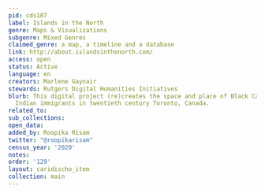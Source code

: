 ```yaml
---
pid: cds107
label: Islands in the North
genre: Maps & Visualizations
subgenre: Mixed Genres
claimed_genre: a map, a timeline and a database
link: http://about.islandsinthenorth.com/
access: open
status: Active
language: en
creators: Marlene Gaynair
stewards: Rutgers Digital Humanities Initiatives
blurb: This digital project (re)creates the space and place of Black Canadian/West
  Indian immigrants in twentieth century Toronto, Canada.
related_to:
sub_collections:
open_data:
added_by: Roopika Risam
twitter: "@roopikarisam"
census_year: '2020'
notes:
order: '129'
layout: caridischo_item
collection: main
---
```

